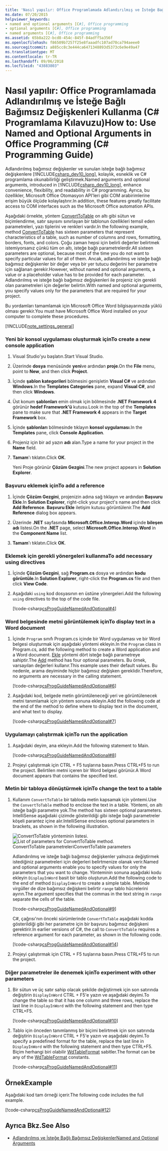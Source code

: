 ```yaml
---
title: 'Nasıl yapılır: Office Programlamada Adlandırılmış ve İsteğe Bağlı Bağımsız Değişkenleri Kullanma (C# Programlama Kılavuzu)'
ms.date: 07/20/2015
helpviewer_keywords:
- named and optional arguments [C#], Office programming
- optional arguments [C#], Office programming
- named arguments [C#], Office programming
ms.assetid: 65b8a222-bcd8-454c-845f-84adff5a356f
ms.openlocfilehash: f86509b7257f25e8faaadfc107ad70ca794aeee0
ms.sourcegitcommit: a885cc8c3e444ca6471348893d5373c6e9e49a47
ms.translationtype: MT
ms.contentlocale: tr-TR
ms.lasthandoff: 09/06/2018
ms.locfileid: "43883803"
---
```

# <a name="how-to-use-named-and-optional-arguments-in-office-programming-c-programming-guide"></a><span data-ttu-id="4b3d2-102">Nasıl yapılır: Office Programlamada Adlandırılmış ve İsteğe Bağlı Bağımsız Değişkenleri Kullanma (C# Programlama Kılavuzu)</span><span class="sxs-lookup"><span data-stu-id="4b3d2-102">How to: Use Named and Optional Arguments in Office Programming (C# Programming Guide)</span></span>
<span data-ttu-id="4b3d2-103">Adlandırılmış bağımsız değişkenler ve sunulan isteğe bağlı bağımsız değişkenlere [!INCLUDE[csharp_dev10_long](~/includes/csharp-dev10-long-md.md)], kolaylık, esneklik ve C# programlama okunabilirliği geliştirmek.</span><span class="sxs-lookup"><span data-stu-id="4b3d2-103">Named arguments and optional arguments, introduced in [!INCLUDE[csharp_dev10_long](~/includes/csharp-dev10-long-md.md)], enhance convenience, flexibility, and readability in C# programming.</span></span> <span data-ttu-id="4b3d2-104">Ayrıca, bu özellikler, Microsoft Office Otomasyon API'leri gibi COM arabirimlerine erişim büyük ölçüde kolaylaştırır.</span><span class="sxs-lookup"><span data-stu-id="4b3d2-104">In addition, these features greatly facilitate access to COM interfaces such as the Microsoft Office automation APIs.</span></span>  
  
 <span data-ttu-id="4b3d2-105">Aşağıdaki örnekte, yöntem [ConvertToTable](<xref:Microsoft.Office.Interop.Word.Range.ConvertToTable%2A>) on altı gibi sütun ve biçimlendirme, satır sayısını sınırlayan bir tablonun özellikleri temsil eden parametreleri, yazı tiplerini ve renkleri vardır.</span><span class="sxs-lookup"><span data-stu-id="4b3d2-105">In the following example, method [ConvertToTable](<xref:Microsoft.Office.Interop.Word.Range.ConvertToTable%2A>) has sixteen parameters that represent characteristics of a table, such as number of columns and rows, formatting, borders, fonts, and colors.</span></span> <span data-ttu-id="4b3d2-106">Çoğu zaman hepsi için belirli değerler belirtmek istemiyorsanız çünkü tüm on altı, isteğe bağlı parametrelerdir.</span><span class="sxs-lookup"><span data-stu-id="4b3d2-106">All sixteen parameters are optional, because most of the time you do not want to specify particular values for all of them.</span></span> <span data-ttu-id="4b3d2-107">Ancak, adlandırılmış ve isteğe bağlı bağımsız değişkenler bir değer veya bir yer tutucu değerini her parametre için sağlanan gerekir.</span><span class="sxs-lookup"><span data-stu-id="4b3d2-107">However, without named and optional arguments, a value or a placeholder value has to be provided for each parameter.</span></span> <span data-ttu-id="4b3d2-108">Adlandırılmış ve isteğe bağlı bağımsız değişkenleri ile projeniz için gerekli olan parametreleri için değerler belirtin.</span><span class="sxs-lookup"><span data-stu-id="4b3d2-108">With named and optional arguments, you specify values only for the parameters that are required for your project.</span></span>  
  
 <span data-ttu-id="4b3d2-109">Bu yordamları tamamlamak için Microsoft Office Word bilgisayarınızda yüklü olması gerekir.</span><span class="sxs-lookup"><span data-stu-id="4b3d2-109">You must have Microsoft Office Word installed on your computer to complete these procedures.</span></span>  
  
[!INCLUDE[note_settings_general](~/includes/note-settings-general-md.md)]  
  
### <a name="to-create-a-new-console-application"></a><span data-ttu-id="4b3d2-110">Yeni bir konsol uygulaması oluşturmak için</span><span class="sxs-lookup"><span data-stu-id="4b3d2-110">To create a new console application</span></span>  
  
1.  <span data-ttu-id="4b3d2-111">Visual Studio'yu başlatın.</span><span class="sxs-lookup"><span data-stu-id="4b3d2-111">Start Visual Studio.</span></span>  
  
2.  <span data-ttu-id="4b3d2-112">Üzerinde **dosya** menüsünde **yeni**ve ardından **proje**.</span><span class="sxs-lookup"><span data-stu-id="4b3d2-112">On the **File** menu, point to **New**, and then click **Project**.</span></span>  
  
3.  <span data-ttu-id="4b3d2-113">İçinde **şablon kategorileri** bölmesini genişletin **Visual C#** ve ardından **Windows**.</span><span class="sxs-lookup"><span data-stu-id="4b3d2-113">In the **Templates Categories** pane, expand **Visual C#**, and then click **Windows**.</span></span>  
  
4.  <span data-ttu-id="4b3d2-114">Üst konum **şablonları** emin olmak için bölmesinde **.NET Framework 4** görünür **hedef Framework'ü** kutusu.</span><span class="sxs-lookup"><span data-stu-id="4b3d2-114">Look in the top of the **Templates** pane to make sure that **.NET Framework 4** appears in the **Target Framework** box.</span></span>  
  
5.  <span data-ttu-id="4b3d2-115">İçinde **şablonları** bölmesinde tıklayın **konsol uygulaması**.</span><span class="sxs-lookup"><span data-stu-id="4b3d2-115">In the **Templates** pane, click **Console Application**.</span></span>  
  
6.  <span data-ttu-id="4b3d2-116">Projeniz için bir ad yazın **adı** alan.</span><span class="sxs-lookup"><span data-stu-id="4b3d2-116">Type a name for your project in the **Name** field.</span></span>  
  
7.  <span data-ttu-id="4b3d2-117">**Tamam**'ı tıklatın.</span><span class="sxs-lookup"><span data-stu-id="4b3d2-117">Click **OK**.</span></span>  
  
     <span data-ttu-id="4b3d2-118">Yeni Proje görünür **Çözüm Gezgini**.</span><span class="sxs-lookup"><span data-stu-id="4b3d2-118">The new project appears in **Solution Explorer**.</span></span>  
  
### <a name="to-add-a-reference"></a><span data-ttu-id="4b3d2-119">Başvuru eklemek için</span><span class="sxs-lookup"><span data-stu-id="4b3d2-119">To add a reference</span></span>  
  
1.  <span data-ttu-id="4b3d2-120">İçinde **Çözüm Gezgini**, projenizin adına sağ tıklayın ve ardından **Başvuru Ekle**.</span><span class="sxs-lookup"><span data-stu-id="4b3d2-120">In **Solution Explorer**, right-click your project's name and then click **Add Reference**.</span></span> <span data-ttu-id="4b3d2-121">**Başvuru Ekle** iletişim kutusu görüntülenir.</span><span class="sxs-lookup"><span data-stu-id="4b3d2-121">The **Add Reference** dialog box appears.</span></span>  
  
2.  <span data-ttu-id="4b3d2-122">Üzerinde **.NET** sayfasında **Microsoft.Office.Interop.Word** içinde **bileşen adı** listesi.</span><span class="sxs-lookup"><span data-stu-id="4b3d2-122">On the **.NET** page, select **Microsoft.Office.Interop.Word** in the **Component Name** list.</span></span>  
  
3.  <span data-ttu-id="4b3d2-123">**Tamam**'ı tıklatın.</span><span class="sxs-lookup"><span data-stu-id="4b3d2-123">Click **OK**.</span></span>  
  
### <a name="to-add-necessary-using-directives"></a><span data-ttu-id="4b3d2-124">Eklemek için gerekli yönergeleri kullanma</span><span class="sxs-lookup"><span data-stu-id="4b3d2-124">To add necessary using directives</span></span>  
  
1.  <span data-ttu-id="4b3d2-125">İçinde **Çözüm Gezgini**, sağ **Program.cs** dosya ve ardından **kodu görüntüle**.</span><span class="sxs-lookup"><span data-stu-id="4b3d2-125">In **Solution Explorer**, right-click the **Program.cs** file and then click **View Code**.</span></span>  
  
2.  <span data-ttu-id="4b3d2-126">Aşağıdaki `using` kod dosyasının en üstüne yönergeleri.</span><span class="sxs-lookup"><span data-stu-id="4b3d2-126">Add the following `using` directives to the top of the code file.</span></span>  
  
     [!code-csharp[csProgGuideNamedAndOptional#4](../../../csharp/programming-guide/classes-and-structs/codesnippet/CSharp/how-to-use-named-and-optional-arguments-in-office-programming_1.cs)]  
  
### <a name="to-display-text-in-a-word-document"></a><span data-ttu-id="4b3d2-127">Word belgesinde metni görüntülemek için</span><span class="sxs-lookup"><span data-stu-id="4b3d2-127">To display text in a Word document</span></span>  
  
1.  <span data-ttu-id="4b3d2-128">İçinde `Program` sınıfı Program.cs içinde bir Word uygulaması ve bir Word belgesi oluşturmak için aşağıdaki yöntemi ekleyin.</span><span class="sxs-lookup"><span data-stu-id="4b3d2-128">In the `Program` class in Program.cs, add the following method to create a Word application and a Word document.</span></span> <span data-ttu-id="4b3d2-129">[Ekle](<xref:Microsoft.Office.Interop.Word.Documents.Add%2A>) yöntemi dört isteğe bağlı parametreye sahiptir.</span><span class="sxs-lookup"><span data-stu-id="4b3d2-129">The [Add](<xref:Microsoft.Office.Interop.Word.Documents.Add%2A>) method has four optional parameters.</span></span> <span data-ttu-id="4b3d2-130">Bu örnek, varsayılan değerleri kullanır.</span><span class="sxs-lookup"><span data-stu-id="4b3d2-130">This example uses their default values.</span></span> <span data-ttu-id="4b3d2-131">Bu nedenle, arama deyiminde hiçbir bağımsız değişken gereklidir.</span><span class="sxs-lookup"><span data-stu-id="4b3d2-131">Therefore, no arguments are necessary in the calling statement.</span></span>  
  
     [!code-csharp[csProgGuideNamedAndOptional#6](../../../csharp/programming-guide/classes-and-structs/codesnippet/CSharp/how-to-use-named-and-optional-arguments-in-office-programming_2.cs)]  
  
2.  <span data-ttu-id="4b3d2-132">Aşağıdaki kod, belgede metin görüntüleneceği yeri ve görüntülenecek metni tanımlamak için yöntem sonuna ekleyin.</span><span class="sxs-lookup"><span data-stu-id="4b3d2-132">Add the following code at the end of the method to define where to display text in the document, and what text to display.</span></span>  
  
     [!code-csharp[csProgGuideNamedAndOptional#7](../../../csharp/programming-guide/classes-and-structs/codesnippet/CSharp/how-to-use-named-and-optional-arguments-in-office-programming_3.cs)]  
  
### <a name="to-run-the-application"></a><span data-ttu-id="4b3d2-133">Uygulamayı çalıştırmak için</span><span class="sxs-lookup"><span data-stu-id="4b3d2-133">To run the application</span></span>  
  
1.  <span data-ttu-id="4b3d2-134">Aşağıdaki deyim, ana ekleyin.</span><span class="sxs-lookup"><span data-stu-id="4b3d2-134">Add the following statement to Main.</span></span>  
  
     [!code-csharp[csProgGuideNamedAndOptional#8](../../../csharp/programming-guide/classes-and-structs/codesnippet/CSharp/how-to-use-named-and-optional-arguments-in-office-programming_4.cs)]  
  
2.  <span data-ttu-id="4b3d2-135">Projeyi çalıştırmak için CTRL + F5 tuşlarına basın.</span><span class="sxs-lookup"><span data-stu-id="4b3d2-135">Press CTRL+F5 to run the project.</span></span> <span data-ttu-id="4b3d2-136">Belirtilen metni içeren bir Word belgesi görünür.</span><span class="sxs-lookup"><span data-stu-id="4b3d2-136">A Word document appears that contains the specified text.</span></span>  
  
### <a name="to-change-the-text-to-a-table"></a><span data-ttu-id="4b3d2-137">Metin bir tabloya dönüştürmek için</span><span class="sxs-lookup"><span data-stu-id="4b3d2-137">To change the text to a table</span></span>  
  
1.  <span data-ttu-id="4b3d2-138">Kullanım `ConvertToTable` bir tabloda metin kapsamak için yöntemi.</span><span class="sxs-lookup"><span data-stu-id="4b3d2-138">Use the `ConvertToTable` method to enclose the text in a table.</span></span> <span data-ttu-id="4b3d2-139">Yöntemi, on altı isteğe bağlı parametre yok.</span><span class="sxs-lookup"><span data-stu-id="4b3d2-139">The method has sixteen optional parameters.</span></span> <span data-ttu-id="4b3d2-140">IntelliSense aşağıdaki çizimde gösterildiği gibi isteğe bağlı parametreler köşeli parantez içine alır.</span><span class="sxs-lookup"><span data-stu-id="4b3d2-140">IntelliSense encloses optional parameters in brackets, as shown in the following illustration.</span></span>  
  
     <span data-ttu-id="4b3d2-141">![ConvertToTable yönteminin listesi. ](../../../csharp/programming-guide/classes-and-structs/media/convert_tableparameters.png "Convert_TableParameters")</span><span class="sxs-lookup"><span data-stu-id="4b3d2-141">![List of parameters for ConvertToTable method.](../../../csharp/programming-guide/classes-and-structs/media/convert_tableparameters.png "Convert_TableParameters")</span></span>  
<span data-ttu-id="4b3d2-142">ConvertToTable parametreleri</span><span class="sxs-lookup"><span data-stu-id="4b3d2-142">ConvertToTable parameters</span></span>  
  
     <span data-ttu-id="4b3d2-143">Adlandırılmış ve isteğe bağlı bağımsız değişkenler yalnızca değiştirmek istediğiniz parametreleri için değerleri belirtmenize olanak verir.</span><span class="sxs-lookup"><span data-stu-id="4b3d2-143">Named and optional arguments enable you to specify values for only the parameters that you want to change.</span></span> <span data-ttu-id="4b3d2-144">Yönteminin sonuna aşağıdaki kodu ekleyin `DisplayInWord` basit bir tablo oluşturun.</span><span class="sxs-lookup"><span data-stu-id="4b3d2-144">Add the following code to the end of method `DisplayInWord` to create a simple table.</span></span> <span data-ttu-id="4b3d2-145">Metinde virgüller de dize bağımsız değişkeni belirtir `range` tablo hücrelerini ayırın.</span><span class="sxs-lookup"><span data-stu-id="4b3d2-145">The argument specifies that the commas in the text string in `range` separate the cells of the table.</span></span>  
  
     [!code-csharp[csProgGuideNamedAndOptional#9](../../../csharp/programming-guide/classes-and-structs/codesnippet/CSharp/how-to-use-named-and-optional-arguments-in-office-programming_5.cs)]  
  
     <span data-ttu-id="4b3d2-146">C#, çağrısı'nın önceki sürümlerinde `ConvertToTable` aşağıdaki kodda gösterildiği gibi her parametre için bir başvuru bağımsız değişkeni gerektirir.</span><span class="sxs-lookup"><span data-stu-id="4b3d2-146">In earlier versions of C#, the call to `ConvertToTable` requires a reference argument for each parameter, as shown in the following code.</span></span>  
  
     [!code-csharp[csProgGuideNamedAndOptional#14](../../../csharp/programming-guide/classes-and-structs/codesnippet/CSharp/how-to-use-named-and-optional-arguments-in-office-programming_6.cs)]  
  
2.  <span data-ttu-id="4b3d2-147">Projeyi çalıştırmak için CTRL + F5 tuşlarına basın.</span><span class="sxs-lookup"><span data-stu-id="4b3d2-147">Press CTRL+F5 to run the project.</span></span>  
  
### <a name="to-experiment-with-other-parameters"></a><span data-ttu-id="4b3d2-148">Diğer parametreler ile denemek için</span><span class="sxs-lookup"><span data-stu-id="4b3d2-148">To experiment with other parameters</span></span>  
  
1.  <span data-ttu-id="4b3d2-149">Bir sütun ve üç satır sahip olacak şekilde değiştirmek için son satırında değiştirin `DisplayInWord` CTRL + F5'e yazın ve aşağıdaki deyimi.</span><span class="sxs-lookup"><span data-stu-id="4b3d2-149">To change the table so that it has one column and three rows, replace the last line in `DisplayInWord` with the following statement and then type CTRL+F5.</span></span>  
  
     [!code-csharp[csProgGuideNamedAndOptional#10](../../../csharp/programming-guide/classes-and-structs/codesnippet/CSharp/how-to-use-named-and-optional-arguments-in-office-programming_7.cs)]  
  
2.  <span data-ttu-id="4b3d2-150">Tablo için önceden tanımlanmış bir biçimi belirtmek için son satırında değiştirin `DisplayInWord` CTRL + F5'e yazın ve aşağıdaki deyimi.</span><span class="sxs-lookup"><span data-stu-id="4b3d2-150">To specify a predefined format for the table, replace the last line in `DisplayInWord` with the following statement and then type CTRL+F5.</span></span> <span data-ttu-id="4b3d2-151">Biçim herhangi biri olabilir [WdTableFormat](<xref:Microsoft.Office.Interop.Word.WdTableFormat>) sabitler.</span><span class="sxs-lookup"><span data-stu-id="4b3d2-151">The format can be any of the [WdTableFormat](<xref:Microsoft.Office.Interop.Word.WdTableFormat>) constants.</span></span>  
  
     [!code-csharp[csProgGuideNamedAndOptional#11](../../../csharp/programming-guide/classes-and-structs/codesnippet/CSharp/how-to-use-named-and-optional-arguments-in-office-programming_8.cs)]  
  
## <a name="example"></a><span data-ttu-id="4b3d2-152">Örnek</span><span class="sxs-lookup"><span data-stu-id="4b3d2-152">Example</span></span>  
 <span data-ttu-id="4b3d2-153">Aşağıdaki kod tam örneği içerir.</span><span class="sxs-lookup"><span data-stu-id="4b3d2-153">The following code includes the full example.</span></span>  
  
 [!code-csharp[csProgGuideNamedAndOptional#12](../../../csharp/programming-guide/classes-and-structs/codesnippet/CSharp/how-to-use-named-and-optional-arguments-in-office-programming_9.cs)]  
  
## <a name="see-also"></a><span data-ttu-id="4b3d2-154">Ayrıca Bkz.</span><span class="sxs-lookup"><span data-stu-id="4b3d2-154">See Also</span></span>

- [<span data-ttu-id="4b3d2-155">Adlandırılmış ve İsteğe Bağlı Bağımsız Değişkenler</span><span class="sxs-lookup"><span data-stu-id="4b3d2-155">Named and Optional Arguments</span></span>](../../../csharp/programming-guide/classes-and-structs/named-and-optional-arguments.md)
